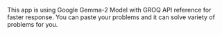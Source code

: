 This app is using Google Gemma-2 Model with GROQ API reference for faster response.
You can paste your problems and it can solve variety of problems for you.
